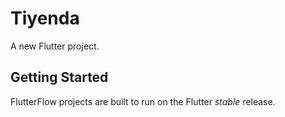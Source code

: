 # Tiyenda

A new Flutter project.

## Getting Started

FlutterFlow projects are built to run on the Flutter _stable_ release.
